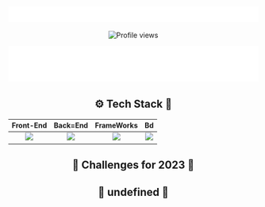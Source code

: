 <div align="center">
    <img src="img.svg" width="1000">
</div>
<div align="center">

  ![Profile views](https://gpvc.arturio.dev/RouterUIZ007)

</div>
<div align="center">
    <img src="description.svg" width="1000">
</div>
<div align="center">

  ## ⚙ Tech Stack 📌

</div>

<div align="center">

  | **Front-End** | **Back=End** |**FrameWorks** | **Bd** |
  | :---:| :---: | :---: | :---: |
  | <img src="https://skillicons.dev/icons?i=html,css,alpinejs,git"/> | <img src="https://skillicons.dev/icons?i=php&theme=light"/> | <img src="https://skillicons.dev/icons?i=laravel,tailwind,bootstrap"/> | <img src="https://skillicons.dev/icons?i=mysql,postgresql"/> |


</div>

<div align="center">

  ## 🚀 Challenges for 2023 🎯

</div>

<div align="center">

  ## 🤔 undefined 💭
</div>


